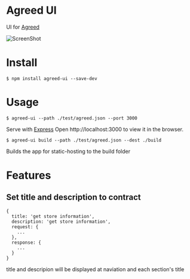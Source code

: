 # Agreed UI

UI for [Agreed](https://www.npmjs.com/package/agreed-core)

![ScreenShot](https://raw.githubusercontent.com/recruit-tech/agreed-ui/master/screenshot.png)

# Install

```
$ npm install agreed-ui --save-dev
```

# Usage

```
$ agreed-ui --path ./test/agreed.json --port 3000
```
Serve with [Express](https://www.npmjs.com/package/express)
Open http://localhost:3000 to view it in the browser.

```
$ agreed-ui build --path ./test/agreed.json --dest ./build
```
Builds the app for static-hosting to the build folder

# Features

## Set title and description to contract

```
{
  title: 'get store information',
  description: 'get store information',
  request: {
    ...
  },
  response: {
    ...
  }
}
```

title and descripion will be displayed at naviation and each section's title
